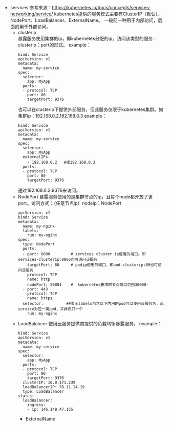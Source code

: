 -   services
参考来源：https://kubernetes.io/docs/concepts/services-networking/service/
    kubernetes提供的服务模式主要有ClusterIP（默认）、NodePort、LoadBalancer、ExternalName。
    一般前一种用于内部访问，后面的用于外部访问。
    -   clusterip  
        暴露服务使用集群的ip，即kubernetes分配的ip。访问该类型的服务：clusterip：port的形式。
        example：
        ```
        kind: Service
        apiVersion: v1
        metadata:
          name: my-service
        spec:
          selector:
            app: MyApp
          ports:
          - protocol: TCP
            port: 80
            targetPort: 9376
        ```
        也可以在clusterip下提供外部服务，但此服务仅限于kubernetes集群。如集群ip：192.168.0.2,192.168.0.3
        example：
        ```
        kind: Service
        apiVersion: v1
        metadata:
          name: my-service
        spec:
          selector:
            app: MyApp
          externalIPs: 
            - 192.168.0.2   #或192.168.0.3 
          ports:
          - protocol: TCP
            port: 80
            targetPort: 9376
        ```
        通过192.168.0.2:9376来访问。
    -   NodePort
        暴露服务使用的是集群节点的ip，且每个node都开放了该port。访问方式：（任意节点ip）nodeip：NodePort
        ```
        apiVersion: v1
        kind: Service
        metadata:
          name: my-nginx
          labels:
            run: my-nginx
        spec:
          type: NodePort
          ports:
          - port: 8080         # services cluster ip使用的端口，即services-clusterip:8886也可访问该服务
            targetPort: 80     # podip使用的端口，即pod-clusterip:80也可访问该服务
            protocol: TCP
            name: http
            nodePort: 30001    #  kubernetes要求的节点端口范围30000-
          - port: 443
            protocol: TCP
            name: https
          selector:          ##表示labels包含以下内用的pod可以使用该服务名，此service对应一类pod，并非仅只一个
            run: my-nginx
        ```
    -   LoadBalancer
        使用云服务提供商提供的负载均衡暴露服务。
        example：
        ```
        kind: Service
        apiVersion: v1
        metadata:
          name: my-service
        spec:
          selector:
            app: MyApp
          ports:
          - protocol: TCP
            port: 80
            targetPort: 9376
          clusterIP: 10.0.171.239
          loadBalancerIP: 78.11.24.19
          type: LoadBalancer
        status:
          loadBalancer:
            ingress:
            - ip: 146.148.47.155
        ```
        -   ExternalName
        
